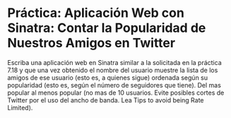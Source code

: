 Práctica: Aplicación Web con Sinatra: Contar la Popularidad de Nuestros Amigos en Twitter
=============================================

Escriba una aplicación web en Sinatra similar a la solicitada en la práctica 7.18 y que una vez obtenido el nombre del usuario muestre la lista de los amigos de ese usuario (esto es, a quienes sigue) ordenada según su popularidad (esto es, según el número de seguidores que tiene). Del mas popular al menos popular (no mas de 10 usuarios. Evite posibles cortes de Twitter por el uso del ancho de banda. Lea Tips to avoid being Rate Limited). 
